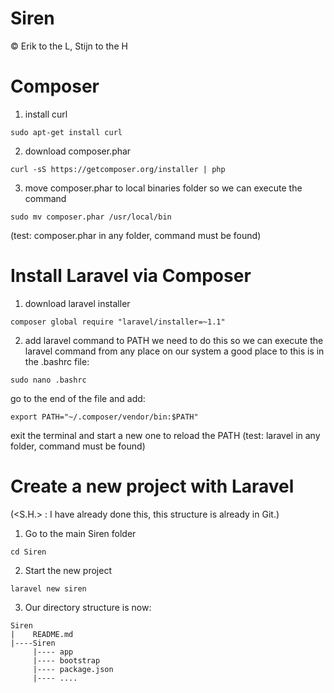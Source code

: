 # Siren
© Erik to the L, Stijn to the H

# Composer
1. install curl
```shell
sudo apt-get install curl
```

2. download composer.phar
```shell
curl -sS https://getcomposer.org/installer | php
```

3. move composer.phar to local binaries folder so we can execute the command
```shell
sudo mv composer.phar /usr/local/bin
```
(test: composer.phar in any folder, command must be found)


# Install Laravel via Composer
1. download laravel installer
```shell
composer global require "laravel/installer=~1.1"
```

2. add laravel command to PATH
we need to do this so we can execute the laravel command from any place on our system
a good place to this is in the .bashrc file:
```shell
sudo nano .bashrc
```
go to the end of the file and add:
```shell
export PATH="~/.composer/vendor/bin:$PATH"
```
exit the terminal and start a new one to reload the PATH
(test: laravel in any folder, command must be found)

# Create a new project with Laravel
(<S.H.> : I have already done this, this structure is already in Git.)

1. Go to the main Siren folder
```shell
cd Siren
```
2. Start the new project
```
laravel new siren
```

3. Our directory structure is now:
```
Siren
|    README.md
|----Siren
     |---- app
     |---- bootstrap
     |---- package.json
     |---- ....

